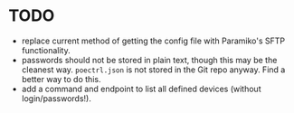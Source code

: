 # TODO

- replace current method of getting the config file with Paramiko's SFTP
  functionality.
- passwords should not be stored in plain text, though this may be the cleanest
  way. `poectrl.json` is not stored in the Git repo anyway. Find a better
  way to do this.
- add a command and endpoint to list all defined devices (without
  login/passwords!).
